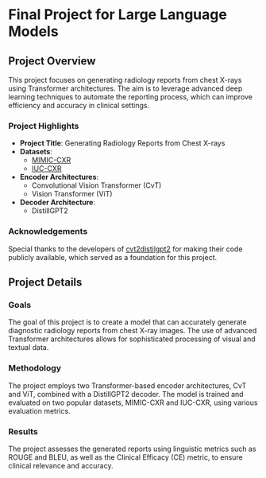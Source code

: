# Final Project for Large Language Models

## Project Overview

This project focuses on generating radiology reports from chest X-rays using Transformer architectures. The aim is to leverage advanced deep learning techniques to automate the reporting process, which can improve efficiency and accuracy in clinical settings.

### Project Highlights

- **Project Title**: Generating Radiology Reports from Chest X-rays
- **Datasets**:
  - [MIMIC-CXR](https://physionet.org/content/mimic-cxr/2.0.0/)
  - [IUC-CXR](https://openi.nlm.nih.gov/imgs/collections/NLM-MontgomeryCXRSet.zip)
- **Encoder Architectures**:
  - Convolutional Vision Transformer (CvT)
  - Vision Transformer (ViT)
- **Decoder Architecture**:
  - DistillGPT2

### Acknowledgements

Special thanks to the developers of [cvt2distilgpt2](https://github.com/aehrc/cvt2distilgpt2) for making their code publicly available, which served as a foundation for this project.

## Project Details

### Goals

The goal of this project is to create a model that can accurately generate diagnostic radiology reports from chest X-ray images. The use of advanced Transformer architectures allows for sophisticated processing of visual and textual data.

### Methodology

The project employs two Transformer-based encoder architectures, CvT and ViT, combined with a DistillGPT2 decoder. The model is trained and evaluated on two popular datasets, MIMIC-CXR and IUC-CXR, using various evaluation metrics.

### Results

The project assesses the generated reports using linguistic metrics such as ROUGE and BLEU, as well as the Clinical Efficacy (CE) metric, to ensure clinical relevance and accuracy.



